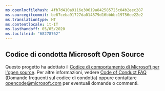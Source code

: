 ```yaml
---
ms.openlocfilehash: 4fb7d410a9116e30619a842585725c04b2eec287
ms.sourcegitcommit: be67ceba91727da014879d16bbbbc19756ee22e2
ms.translationtype: HT
ms.contentlocale: it-IT
ms.lasthandoff: 05/05/2020
ms.locfileid: "68278762"
---
```

## <a name="microsoft-open-source-code-of-conduct"></a>Codice di condotta Microsoft Open Source
Questo progetto ha adottato il [Codice di comportamento di Microsoft per l'open source](https://opensource.microsoft.com/codeofconduct/).
Per altre informazioni, vedere [Code of Conduct FAQ](https://opensource.microsoft.com/codeofconduct/faq/) (Domande frequenti sul codice di condotta) oppure contattare [opencode@microsoft.com](mailto:opencode@microsoft.com) per eventuali domande o commenti.